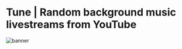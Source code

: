 # Tune | Random background music livestreams from YouTube

![banner](https://user-images.githubusercontent.com/13375865/134960011-30af06a6-21fa-42cd-84b4-51c8da963885.png)
